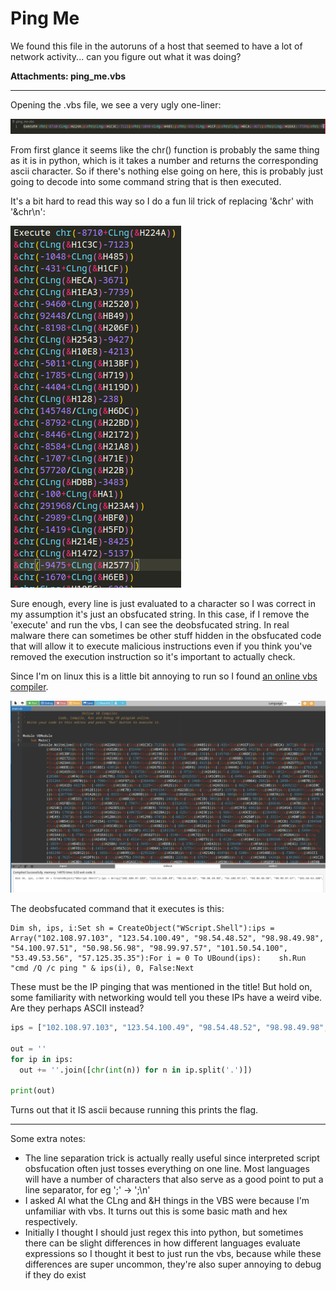 # Ping Me

We found this file in the autoruns of a host that seemed to have a lot of network activity... can you figure out what it was doing?

**Attachments: ping_me.vbs**

---

Opening the .vbs file, we see a very ugly one-liner:

![a very ugly line of vbs code that starts with execute and then goes off the screen](https://github.com/mythemeria/ctf-writeups/blob/main/images/without%20newlines.png?raw=true)

From first glance it seems like the chr() function is probably the same thing as it is in python, which is it takes a number and returns the corresponding ascii character. So if there's nothing else going on here, this is probably just going to decode into some command string that is then executed.

It's a bit hard to read this way so I do a fun lil trick of replacing '&chr' with '&chr\n':

![the same code from before except now the chr functions are on separate lines and you can clearly see that there is nothing else that could execute malicious instructions there](https://github.com/mythemeria/ctf-writeups/blob/main/images/with%20newlines.png?raw=true)

Sure enough, every line is just evaluated to a character so I was correct in my assumption it's just an obsfucated string. In this case, if I remove the 'execute' and run the vbs, I can see the deobsfucated string. In real malware there can sometimes be other stuff hidden in the obsfucated code that will allow it to execute malicious instructions even if you think you've removed the execution instruction so it's important to actually check.

Since I'm on linux this is a little bit annoying to run so I found [an online vbs compiler](https://www.onlinegdb.com/online_vb_compiler).

![running the vbs in the online vbs compiler](https://github.com/mythemeria/ctf-writeups/blob/main/images/vbs%20compiler.png?raw=true)

The deobsfucated command that it executes is this:

```vbs
Dim sh, ips, i:Set sh = CreateObject("WScript.Shell"):ips = Array("102.108.97.103", "123.54.100.49", "98.54.48.52", "98.98.49.98", "54.100.97.51", "50.98.56.98", "98.99.97.57", "101.50.54.100", "53.49.53.56", "57.125.35.35"):For i = 0 To UBound(ips):    sh.Run "cmd /Q /c ping " & ips(i), 0, False:Next
```

These must be the IP pinging that was mentioned in the title! But hold on, some familiarity with networking would tell you these IPs have a weird vibe. Are they perhaps ASCII instead?

```python
ips = ["102.108.97.103", "123.54.100.49", "98.54.48.52", "98.98.49.98", "54.100.97.51", "50.98.56.98", "98.99.97.57", "101.50.54.100", "53.49.53.56", "57.125.35.35"]

out = ''
for ip in ips:
  out += ''.join([chr(int(n)) for n in ip.split('.')])
  
print(out)
```

Turns out that it IS ascii because running this prints the flag.

---

Some extra notes:

* The line separation trick is actually really useful since interpreted script obsfucation often just tosses everything on one line. Most languages will have a number of characters that also serve as a good point to put a line separator, for eg ';' -> ';\n'
* I asked AI what the CLng and &H things in the VBS were because I'm unfamiliar with vbs. It turns out this is some basic math and hex respectively.
* Initially I thought I should just regex this into python, but sometimes there can be slight differences in how different languages evaluate expressions so I thought it best to just run the vbs, because while these differences are super uncommon, they're also super annoying to debug if they do exist